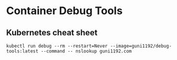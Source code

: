# Container Debug Tools

## Kubernetes cheat sheet

```
kubectl run debug --rm --restart=Never --image=guni1192/debug-tools:latest --command -- nslookup guni1192.com
```
